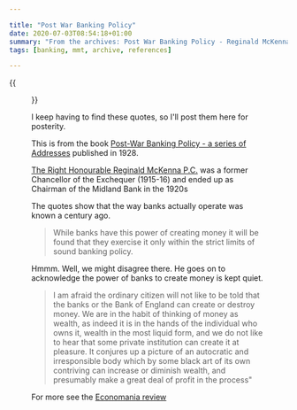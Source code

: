 ```yaml
---

title: "Post War Banking Policy"
date: 2020-07-03T08:54:18+01:00
summary: "From the archives: Post War Banking Policy - Reginald McKenna"
tags: [banking, mmt, archive, references]

---
```


{{<figure src="post-war-banking.jpg" alt="Post War Banking">}}

I keep having to find these quotes, so I'll post them here for posterity.

This is from the book [Post-War Banking Policy - a series of Addresses](https://books.google.co.uk/books/about/Post_war_banking_policy.html?id=sFwJAQAAIAAJ&amp;redir_esc=y) published in 1928.

[The Right Honourable Reginald McKenna P.C.](https://en.wikipedia.org/wiki/Reginald_McKenna) was a former Chancellor of the Exchequer (1915-16) and ended up as Chairman of the Midland Bank in the 1920s

The quotes show that the way banks actually operate was known a century ago.

> While banks have this power of creating money it will be found that they exercise it only within the strict limits of sound banking policy.

Hmmm. Well, we might disagree there. He goes on to acknowledge the power of banks to create money is kept quiet.

> I am afraid the ordinary citizen will not like to be told that the banks or the Bank of England can create or destroy money. We are in the habit of thinking of money as wealth, as indeed it is in the hands of the individual who owns it, wealth in the most liquid form, and we do not like to hear that some private institution can create it at pleasure. It conjures up a picture of an autocratic and irresponsible body which by some black art of its own contriving can increase or diminish wealth, and presumably make a great deal of profit in the process"

For more see the [Economania review](https://www.economania.co.uk/various-authors/post-war-banking-policy.htm)

